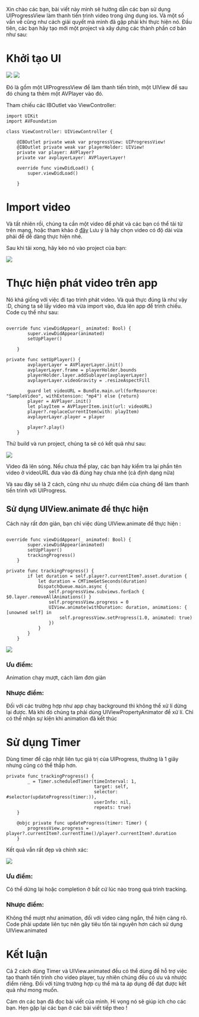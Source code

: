 Xin chào các bạn, bài viết này mình sẽ hướng dẫn các bạn sử dụng UIProgressView làm thanh tiến trình video trong ứng dụng ios. Và một số vấn về cũng như cách giải quyết mà mình đã gặp phải khi thực hiện nó. 
Đầu tiên, các bạn hãy tạo mới một project và xây dựng các thành phần cơ bản như sau:

# Khởi tạo UI

![](https://images.viblo.asia/65b9cdcc-1920-4201-af8d-d90d2d259c27.png)
![](https://images.viblo.asia/08c67f6b-5104-4cb2-8088-231b7649a318.png)

Đó là gồm một UIProgressView để làm thanh tiến trình, một UIView để sau đó chúng ta thêm một AVPlayer vào đó.

Tham chiếu các IBOutlet vào ViewController:

```
import UIKit
import AVFoundation

class ViewController: UIViewController {

    @IBOutlet private weak var progressView: UIProgressView!
    @IBOutlet private weak var playerHolder: UIView!
    private var player: AVPlayer?
    private var avplayerLayer: AVPlayerLayer!
    
    override func viewDidLoad() {
        super.viewDidLoad()
        
    }
```

# Import video
Và tất nhiên rồi, chúng ta cần một video để phát và các bạn có thể tải từ trên mạng, hoặc tham khảo ở [đây](https://www.sample-videos.com/)
Lưu ý là hãy chọn video có độ dài vừa phải để dễ dàng thực hiện nhé.

Sau khi tải xong, hãy kéo nó vào project của bạn:

![](https://images.viblo.asia/67aa54bb-bcdf-42ea-880a-f464930099d7.png)

# Thực hiện phát video trên app
Nó khá giống với việc đi tạo trình phát video. Và quả thực đúng là như vậy :D, chúng ta sẽ lấy video mà vừa import vào, đưa lên app để trình chiếu. Code cụ thể như sau:

```

override func viewDidAppear(_ animated: Bool) {
        super.viewDidAppear(animated)
        setUpPlayer()
        
    }

private func setUpPlayer() {
        avplayerLayer = AVPlayerLayer.init()
        avplayerLayer.frame = playerHolder.bounds
        playerHolder.layer.addSublayer(avplayerLayer)
        avplayerLayer.videoGravity = .resizeAspectFill
        
        guard let videoURL = Bundle.main.url(forResource: "SampleVideo", withExtension: "mp4") else {return}
        player = AVPlayer.init()
        let playItem = AVPlayerItem.init(url: videoURL)
        player?.replaceCurrentItem(with: playItem)
        avplayerLayer.player = player
        
        player?.play()
    }
```

Thử build và run project, chúng ta sẽ có kết quả như sau:

![](https://images.viblo.asia/f8719f5c-dcf6-4eb0-8d72-554a5530256a.png)


Video đã lên sóng. Nếu chưa thể play, các bạn hãy kiểm tra lại phần tên video ở videoURL đưa vào đã đúng hay chưa nhé (cả định dạng nữa)

Và sau đây sẽ là 2 cách, cũng như ưu nhược điểm của chúng để làm thanh tiến trình với UIProgress.


## Sử dụng UIView.animate để thực hiện

Cách này rất đơn giản, bạn chỉ việc dùng UIView.animate để thực hiện :

```

override func viewDidAppear(_ animated: Bool) {
        super.viewDidAppear(animated)
        setUpPlayer()
        trackingProgress()
    }

private func trackingProgress() {
        if let duration = self.player?.currentItem?.asset.duration {
            let duration = CMTimeGetSeconds(duration)
            DispatchQueue.main.async {
                self.progressView.subviews.forEach { $0.layer.removeAllAnimations() }
                self.progressView.progress = 0
                UIView.animate(withDuration: duration, animations: { [unowned self] in
                    self.progressView.setProgress(1.0, animated: true)
                })
            }
        }
    }
```

![](https://images.viblo.asia/a1bb3989-e944-4375-8d6d-fa76477889cf.png)


### Ưu điểm:
Animation chạy mượt, cách làm đơn giản

### Nhược điểm: 
Đối với các trường hợp như app chaỵ background thì không thể xử lí dừng lại được. Mà khi đó chúng ta phải dùng UIViewPropertyAnimator để xử lí.
Chỉ có thể nhận sự kiện khi animation đã kết thúc

# Sử dụng Timer

Dùng timer để cập nhật liên tục giá trị của UIProgress, thường là 1 giây nhưng cũng có thể thấp hơn.

```
private func trackingProgress() {
        _ = Timer.scheduledTimer(timeInterval: 1,
                                 target: self,
                                 selector: #selector(updateProgress(timer:)),
                                 userInfo: nil,
                                 repeats: true)
    }
    
    @objc private func updateProgress(timer: Timer) {
        progressView.progress = player?.currentItem?.currentTime()/player?.currentItem?.duration
    }
```

Kết quả vẫn rất đẹp và chính xác:

![](https://images.viblo.asia/a1bb3989-e944-4375-8d6d-fa76477889cf.png)


### Ưu điểm:
Có thể dừng lại hoặc completion ở bất cứ lúc nào trong quá trình tracking.

### Nhược điểm:
Không thể mượt như animation, đối với video càng ngắn, thể hiện càng rõ.
Code phải update liên tục nên gây tiêu tốn tài nguyên hơn cách sử dụng UIView.animated

# Kết luận
Cả 2 cách dùng Timer và UIView.animated đều có thể dùng để hỗ trợ việc tạo thanh tiến trình cho video player, tuy nhiên chúng đều có ưu và nhược điểm riêng. Đối với từng trường hợp cụ thể mà ta áp dụng để đạt được kết quả như mong muốn.

Cám ơn các bạn đã đọc bài viết của mình. Hi vọng nó sẽ giúp ích cho các bạn. Hẹn gặp lại các bạn ở các bài viết tiếp theo !
